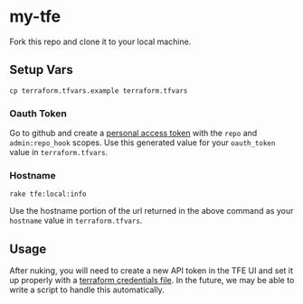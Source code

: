 # my-tfe

Fork this repo and clone it to your local machine.

## Setup Vars
```
cp terraform.tfvars.example terraform.tfvars
```

### Oauth Token
Go to github and create a [personal access token](https://github.com/settings/tokens/new)
with the `repo` and `admin:repo_hook` scopes. Use this generated value for your
`oauth_token` value in `terraform.tfvars`.

### Hostname
```
rake tfe:local:info
```
Use the hostname portion of the url returned in the above command as your
`hostname` value in `terraform.tfvars`.


## Usage
After nuking, you will need to create a new API token in the TFE UI and set it
up properly with a [terraform credentials file](https://www.terraform.io/docs/commands/cli-config.html#available-settings). In the future, we may be able
to write a script to handle this automatically.
